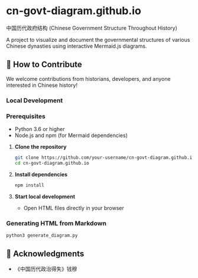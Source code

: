 # cn-govt-diagram.github.io

中国历代政府结构 (Chinese Government Structure Throughout History)

A project to visualize and document the governmental structures of various Chinese dynasties using interactive Mermaid.js diagrams.

## 🤝 How to Contribute

We welcome contributions from historians, developers, and anyone interested in Chinese history!

### Local Development

### Prerequisites

- Python 3.6 or higher
- Node.js and npm (for Mermaid dependencies)

1. **Clone the repository**
   ```bash
   git clone https://github.com/your-username/cn-govt-diagram.github.io.git
   cd cn-govt-diagram.github.io
   ```

2. **Install dependencies**
   ```bash
   npm install
   ```

3. **Start local development**
   - Open HTML files directly in your browser

### Generating HTML from Markdown

```bash
python3 generate_diagram.py
```

## 🙏 Acknowledgments

- 《中国历代政治得失》钱穆
